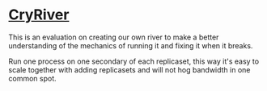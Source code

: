 # [CryRiver](http://www.youtube.com/watch?v=DksSPZTZES0)

This is an evaluation on creating our own river to make a better understanding of the mechanics of running it and fixing it when it breaks.

Run one process on one secondary of each replicaset, this way it's easy to scale together with adding replicasets and will not hog bandwidth in one common spot.
